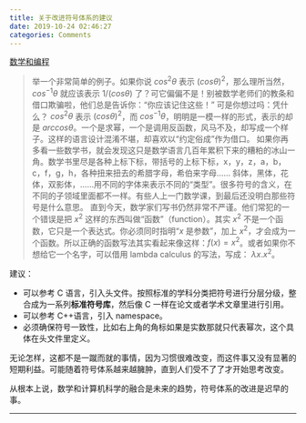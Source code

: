 ```yaml
---
title: 关于改进符号体系的建议
date: 2019-10-24 02:46:27
categories: Comments
---
```


[数学和编程](http://www.yinwang.org/blog-cn/2015/07/04/math)

> 举一个非常简单的例子。如果你说 $cos^2θ$ 表示 $(cos θ)^2$，那么理所当然，$cos^{-1}θ$ 就应该表示 $1/(cos θ)$ 了？可它偏偏不是！别被数学老师们的教条和借口欺骗啦，他们总是告诉你：“你应该记住这些！” 可是你想过吗：凭什么？ $cos^2θ$ 表示 $(cos θ)^2$，而 $cos^{-1}θ$，明明是一模一样的形式，表示的却是 $arccos θ$。一个是求幂，一个是调用反函数，风马不及，却写成一个样子。这样的语言设计混淆不堪，却喜欢以“约定俗成”作为借口。
> 如果你再多看一些数学书，就会发现这只是数学语言几百年累积下来的糟粕的冰山一角。数学书里尽是各种上标下标，带括号的上标下标，x，y，z，a，b，c，f，g，h，各种扭来扭去的希腊字母，希伯来字母…… 斜体，黑体，花体，双影体，……用不同的字体来表示不同的“类型”。很多符号的含义，在不同的子领域里面都不一样。有些人上一门数学课，到最后还没明白那些符号是什么意思。
> 直到今天，数学家们写书仍然非常不严谨。他们常犯的一个错误是把 $x^2$ 这样的东西叫做“函数”（function）。其实 $x^2$ 不是一个函数，它只是一个表达式。你必须同时指明“$x$ 是参数”，加上 $x^2$，才会成为一个函数。所以正确的函数写法其实看起来像这样：$f(x) = x^2$。或者如果你不想给它一个名字，可以借用 lambda calculus 的写法，写成： $λx.x^2$。

建议：

- 可以参考 C 语言，引入头文件。按照标准的学科分类把符号进行分层分级，整合成为一系列**标准符号库**，然后像 C 一样在论文或者学术文章里进行引用。
- 可以参考 C++语言，引入 namespace。
- 必须确保符号一致性，比如右上角的角标如果是实数那就只代表幂次，这个具体在头文件里定义。

无论怎样，这都不是一蹴而就的事情，因为习惯很难改变，而这件事又没有显著的短期利益。可能随着符号体系越来越臃肿，直到人们受不了了才开始思考改变。

从根本上说，数学和计算机科学的融合是未来的趋势，符号体系的改进是迟早的事。

---
